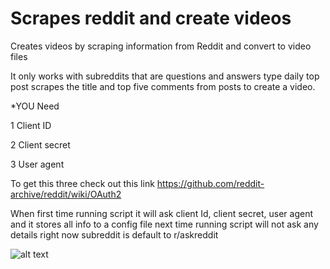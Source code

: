 # Scrapes reddit and create videos

Creates videos by scraping information from Reddit and convert to video files
 
It only works with subreddits that are questions and answers type daily top post scrapes the title and top five comments from posts to create a video.

*YOU Need 

1 Client ID

2 Client secret

3 User agent 

To get this three check out this link
https://github.com/reddit-archive/reddit/wiki/OAuth2

When first time running script it will ask client Id, client secret, user agent and it stores all info to a config file next time running script will not ask any details right now subreddit is default to r/askreddit 

![alt text](https://images.apifyusercontent.com/ByaOBGrXFw8647Iqr9CtCd2XhVVtBBNATHYQDsY7JHg/aHR0cHM6Ly9hcGlmeS1pbWFnZS11cGxvYWRzLXByb2QuczMuYW1hem9uYXdzLmNvbS9GZ0p0akR3SkNMaFJIOXNhTS94aHJ5UFFuZTgza2hMckNXeS1yZWRkaXRfcGFpZC5wbmc.png)
